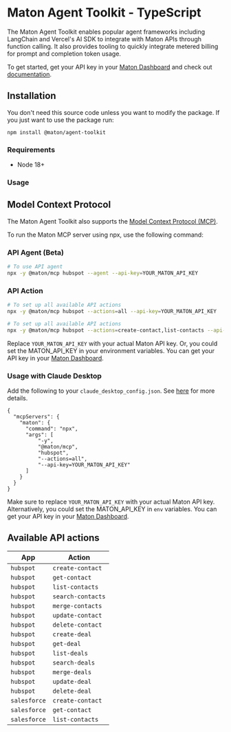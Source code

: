 # Maton Agent Toolkit - TypeScript

The Maton Agent Toolkit enables popular agent frameworks including LangChain and Vercel's AI SDK to integrate with Maton APIs through function calling. It also provides tooling to quickly integrate metered billing for prompt and completion token usage.

To get started, get your API key in your [Maton Dashboard][api-keys] and check out [documentation][docs].

## Installation

You don't need this source code unless you want to modify the package. If you just
want to use the package run:

```
npm install @maton/agent-toolkit
```

### Requirements

- Node 18+

### Usage

## Model Context Protocol

The Maton Agent Toolkit also supports the [Model Context Protocol (MCP)](https://modelcontextprotocol.com/).

To run the Maton MCP server using npx, use the following command:

### API Agent (Beta)

```bash
# To use API agent
npx -y @maton/mcp hubspot --agent --api-key=YOUR_MATON_API_KEY
```

### API Action

```bash
# To set up all available API actions
npx -y @maton/mcp hubspot --actions=all --api-key=YOUR_MATON_API_KEY

# To set up all available API actions
npx -y @maton/mcp hubspot --actions=create-contact,list-contacts --api-key=YOUR_MATON_API_KEY
```

Replace `YOUR_MATON_API_KEY` with your actual Maton API key. Or, you could set the MATON_API_KEY in your environment variables. You can get your API key in your [Maton Dashboard][api-keys].

### Usage with Claude Desktop

Add the following to your `claude_desktop_config.json`. See [here](https://modelcontextprotocol.io/quickstart/user) for more details.

```
{
  "mcpServers": {
    "maton": {
      "command": "npx",
      "args": [
          "-y",
          "@maton/mcp",
          "hubspot",
          "--actions=all",
          "--api-key=YOUR_MATON_API_KEY"
      ]
    }
  }
}
```

Make sure to replace `YOUR_MATON_API_KEY` with your actual Maton API key. Alternatively, you could set the MATON_API_KEY in `env` variables. You can get your API key in your [Maton Dashboard][api-keys].

## Available API actions

| App                   | Action                          |
| --------------------- | ------------------------------- |
| `hubspot`             | `create-contact`                |
| `hubspot`             | `get-contact`                   |
| `hubspot`             | `list-contacts`                 |
| `hubspot`             | `search-contacts`               |
| `hubspot`             | `merge-contacts`                |
| `hubspot`             | `update-contact`                |
| `hubspot`             | `delete-contact`                |
| `hubspot`             | `create-deal`                   |
| `hubspot`             | `get-deal`                      |
| `hubspot`             | `list-deals`                    |
| `hubspot`             | `search-deals`                  |
| `hubspot`             | `merge-deals`                   |
| `hubspot`             | `update-deal`                   |
| `hubspot`             | `delete-deal`                   |
| `salesforce`          | `create-contact`                |
| `salesforce`          | `get-contact`                   |
| `salesforce`          | `list-contacts`                 |

[api-keys]: https://maton.ai/api-keys
[docs]: https://maton.ai/docs/api-reference
